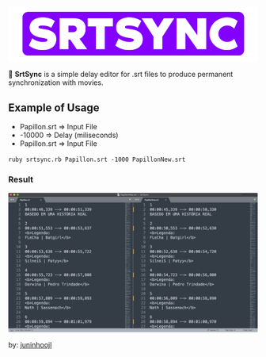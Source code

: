 ![SRTSYNC_LOGO](Logo.png)

🦁 **SrtSync** is a simple delay editor for .srt files to produce permanent synchronization with movies.

## Example of Usage

* Papillon.srt => Input File
* -10000 => Delay (miliseconds)
* Papillon.srt => Input File

`ruby srtsync.rb Papillon.srt -1000 PapillonNew.srt`

### Result

![SRTSYNC_USO](Uso.png)

by: [juninhoojl](http://github.com/juninhoojl)
